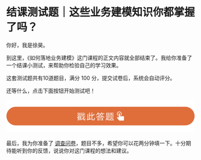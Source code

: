 # 结课测试题｜这些业务建模知识你都掌握了吗？
你好，我是徐昊。

到这里，《如何落地业务建模》这门课程的正文内容就全部结束了。我给你准备了一个结课小测试，来帮助你检验自己的学习效果。

这套测试题共有10道题目，满分 100 分，提交试卷后，系统会自动评分。

还等什么，点击下面按钮开始测试吧！

[![](images/407256/28d1be62669b4f3cc01c36466bf811a4.png)](http://time.geekbang.org/quiz/intro?act_id=849&exam_id=2434)

最后，我为你准备了 [调查问卷](https://jinshuju.net/f/fBCGVh)，题目不多，希望你可以花两分钟填一下。十分期待能听到你的反馈，说说你对这门课程的想法和建议。